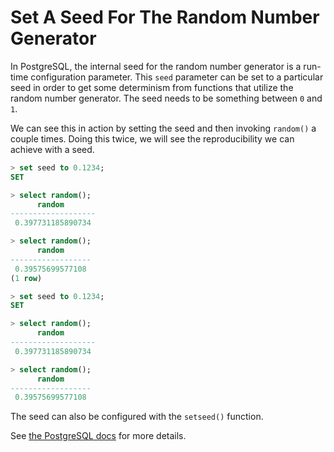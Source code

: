 # Set A Seed For The Random Number Generator

In PostgreSQL, the internal seed for the random number generator is a
run-time configuration parameter. This `seed` parameter can be set to a
particular seed in order to get some determinism from functions that utilize
the random number generator. The seed needs to be something between `0` and
`1`.

We can see this in action by setting the seed and then invoking `random()` a
couple times. Doing this twice, we will see the reproducibility we can
achieve with a seed.

```sql
> set seed to 0.1234;
SET

> select random();
      random
-------------------
 0.397731185890734

> select random();
      random
------------------
 0.39575699577108
(1 row)

> set seed to 0.1234;
SET

> select random();
      random
-------------------
 0.397731185890734

> select random();
      random
------------------
 0.39575699577108
```

The seed can also be configured with the `setseed()` function.

See [the PostgreSQL
docs](http://www.postgresql.org/docs/8.3/static/sql-set.html) for more
details.
